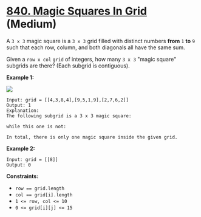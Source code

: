 # [840. Magic Squares In Grid][link] (Medium)

[link]: https://leetcode.com/problems/magic-squares-in-grid/

A `3 x 3` magic square is a `3 x 3` grid filled with distinct numbers **from** `1` **to** `9` such
that each row, column, and both diagonals all have the same sum.

Given a `row x col` `grid` of integers, how many `3 x 3` "magic square" subgrids are there?  (Each
subgrid is contiguous).

**Example 1:**

![](https://assets.leetcode.com/uploads/2020/09/11/magic_main.jpg)

```
Input: grid = [[4,3,8,4],[9,5,1,9],[2,7,6,2]]
Output: 1
Explanation:
The following subgrid is a 3 x 3 magic square:

while this one is not:

In total, there is only one magic square inside the given grid.
```

**Example 2:**

```
Input: grid = [[8]]
Output: 0
```

**Constraints:**

- `row == grid.length`
- `col == grid[i].length`
- `1 <= row, col <= 10`
- `0 <= grid[i][j] <= 15`
